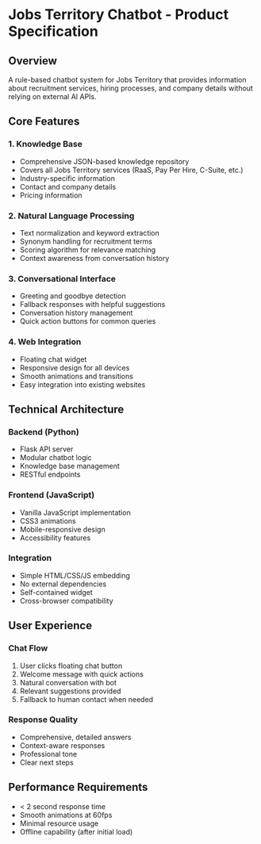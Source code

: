 # Jobs Territory Chatbot - Product Specification

## Overview
A rule-based chatbot system for Jobs Territory that provides information about recruitment services, hiring processes, and company details without relying on external AI APIs.

## Core Features

### 1. Knowledge Base
- Comprehensive JSON-based knowledge repository
- Covers all Jobs Territory services (RaaS, Pay Per Hire, C-Suite, etc.)
- Industry-specific information
- Contact and company details
- Pricing information

### 2. Natural Language Processing
- Text normalization and keyword extraction
- Synonym handling for recruitment terms
- Scoring algorithm for relevance matching
- Context awareness from conversation history

### 3. Conversational Interface
- Greeting and goodbye detection
- Fallback responses with helpful suggestions
- Conversation history management
- Quick action buttons for common queries

### 4. Web Integration
- Floating chat widget
- Responsive design for all devices
- Smooth animations and transitions
- Easy integration into existing websites

## Technical Architecture

### Backend (Python)
- Flask API server
- Modular chatbot logic
- Knowledge base management
- RESTful endpoints

### Frontend (JavaScript)
- Vanilla JavaScript implementation
- CSS3 animations
- Mobile-responsive design
- Accessibility features

### Integration
- Simple HTML/CSS/JS embedding
- No external dependencies
- Self-contained widget
- Cross-browser compatibility

## User Experience

### Chat Flow
1. User clicks floating chat button
2. Welcome message with quick actions
3. Natural conversation with bot
4. Relevant suggestions provided
5. Fallback to human contact when needed

### Response Quality
- Comprehensive, detailed answers
- Context-aware responses
- Professional tone
- Clear next steps

## Performance Requirements
- < 2 second response time
- Smooth animations at 60fps
- Minimal resource usage
- Offline capability (after initial load)